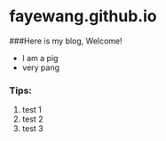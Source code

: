 fayewang.github.io
==================

###Here is my blog, Welcome!

- I am a pig
- very pang

### Tips:

1. test 1
2. test 2
3. test 3